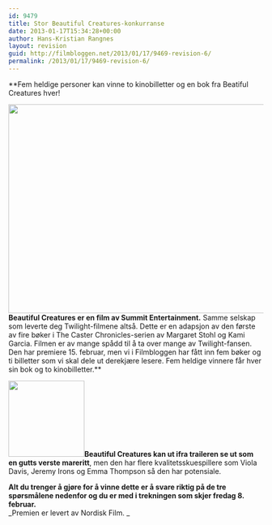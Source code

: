 ```yaml
---
id: 9479
title: Stor Beautiful Creatures-konkurranse
date: 2013-01-17T15:34:28+00:00
author: Hans-Kristian Rangnes
layout: revision
guid: http://filmbloggen.net/2013/01/17/9469-revision-6/
permalink: /2013/01/17/9469-revision-6/
---
```

**Fem heldige personer kan vinne to kinobilletter og en bok fra Beatiful Creatures hver!<!--more-->

  
<span class="Apple-style-span" style="font-weight: normal"><a href="http://filmbloggen.net/2013/01/17/stor-beautiful-creatures-konkurranse/beautiful-creatures/" rel="attachment wp-att-9474"><img class="alignnone size-large wp-image-9474" src="http://filmbloggen.net/wp-content/uploads//2013/01/vxabeny8-620x412.jpg" alt="" width="620" height="412" /></a><br /> <strong>Beautiful Creatures er en film av Summit Entertainment.</strong> Samme selskap som leverte deg Twilight-filmene altså. Dette er en adapsjon av den første av fire bøker i The Caster Chronicles-serien av Margaret Stohl og Kami Garcia. Filmen er av mange spådd til å ta over mange av Twilight-fansen. Den har premiere 15. februar, men vi i Filmbloggen har fått inn fem bøker og ti billetter som vi skal dele ut derekjære lesere. Fem heldige vinnere får hver sin bok og to kinobilletter.</span>**

**<a href="http://filmbloggen.net/2013/01/17/stor-beautiful-creatures-konkurranse/bc_bok_3dvisualisering_fl_ny_th/" rel="attachment wp-att-9470"><img class="alignleft size-thumbnail wp-image-9470" src="http://filmbloggen.net/wp-content/uploads//2013/01/BC_bok_3Dvisualisering_FL_NY_th-150x150.jpg" alt="" width="150" height="150" /></a>Beautiful Creatures kan ut ifra traileren se ut som en gutts verste mareritt**, men den har flere kvalitetsskuespillere som Viola Davis, Jeremy Irons og Emma Thompson så den har potensiale.

**Alt du trenger å gjøre for å vinne dette er å svare riktig på de tre spørsmålene nedenfor og du er med i trekningen som skjer fredag 8. februar.**  
_Premien er levert av Nordisk Film. _